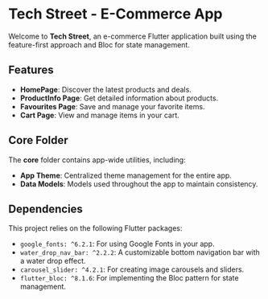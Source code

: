 # Tech Street - E-Commerce App

Welcome to **Tech Street**, an e-commerce Flutter application built using the feature-first approach and Bloc for state management.

## Features

- **HomePage**: Discover the latest products and deals.
- **ProductInfo Page**: Get detailed information about products.
- **Favourites Page**: Save and manage your favorite items.
- **Cart Page**: View and manage items in your cart.

## Core Folder

The **core** folder contains app-wide utilities, including:

- **App Theme**: Centralized theme management for the entire app.
- **Data Models**: Models used throughout the app to maintain consistency.

## Dependencies

This project relies on the following Flutter packages:

- `google_fonts: ^6.2.1`: For using Google Fonts in your app.
- `water_drop_nav_bar: ^2.2.2`: A customizable bottom navigation bar with a water drop effect.
- `carousel_slider: ^4.2.1`: For creating image carousels and sliders.
- `flutter_bloc: ^8.1.6`: For implementing the Bloc pattern for state management.
